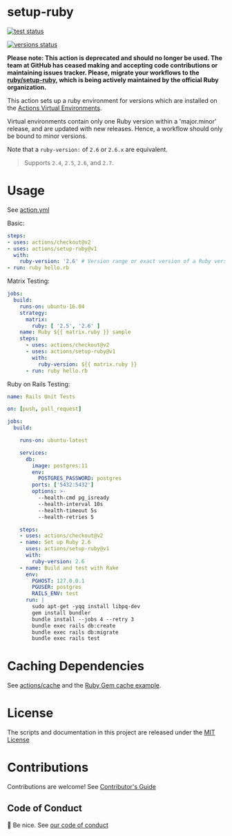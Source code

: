 # setup-ruby

<p align="left">
  <a href="https://github.com/actions/setup-ruby/actions"><img alt="test status" src="https://github.com/actions/setup-ruby/workflows/build-test/badge.svg"></a>

  <a href="https://github.com/actions/setup-ruby/actions"><img alt="versions status" src="https://github.com/actions/setup-ruby/workflows/ruby-versions/badge.svg"></a>  
</p>

**Please note: This action is deprecated and should no longer be used. The team at GitHub has ceased making and accepting code contributions or maintaining issues tracker. Please, migrate your workflows to the [ruby/setup-ruby](https://github.com/ruby/setup-ruby), which is being actively maintained by the official Ruby organization.**


This action sets up a ruby environment for versions which are installed on the [Actions Virtual Environments](https://github.com/actions/virtual-environments).

Virtual environments contain only one Ruby version within a 'major.minor' release, and are updated with new releases.  Hence, a workflow should only be bound to minor versions.

Note that a `ruby-version:` of `2.6` or `2.6.x` are equivalent.

> Supports `2.4`, `2.5`, `2.6`, and `2.7`.

# Usage

See [action.yml](action.yml)

Basic:
```yaml
steps:
- uses: actions/checkout@v2
- uses: actions/setup-ruby@v1
  with:
    ruby-version: '2.6' # Version range or exact version of a Ruby version to use, using semvers version range syntax.
- run: ruby hello.rb
```

Matrix Testing:
```yaml
jobs:
  build:
    runs-on: ubuntu-16.04
    strategy:
      matrix:
        ruby: [ '2.5', '2.6' ]
    name: Ruby ${{ matrix.ruby }} sample
    steps:
      - uses: actions/checkout@v2
      - uses: actions/setup-ruby@v1
        with:
          ruby-version: ${{ matrix.ruby }}
      - run: ruby hello.rb
```

Ruby on Rails Testing:
```yaml
name: Rails Unit Tests

on: [push, pull_request]

jobs:
  build:

    runs-on: ubuntu-latest

    services:
      db:
        image: postgres:11
        env:
          POSTGRES_PASSWORD: postgres
        ports: ['5432:5432']
        options: >-
          --health-cmd pg_isready
          --health-interval 10s
          --health-timeout 5s
          --health-retries 5

    steps:
    - uses: actions/checkout@v2
    - name: Set up Ruby 2.6
      uses: actions/setup-ruby@v1
      with:
        ruby-version: 2.6
    - name: Build and test with Rake
      env:
        PGHOST: 127.0.0.1
        PGUSER: postgres
        RAILS_ENV: test
      run: |
        sudo apt-get -yqq install libpq-dev
        gem install bundler
        bundle install --jobs 4 --retry 3
        bundle exec rails db:create
        bundle exec rails db:migrate
        bundle exec rails test
```

# Caching Dependencies

See [actions/cache](https://github.com/actions/cache) and the [Ruby Gem cache example](https://github.com/actions/cache/blob/master/examples.md#ruby---gem).

# License

The scripts and documentation in this project are released under the [MIT License](LICENSE)

# Contributions

Contributions are welcome!  See [Contributor's Guide](docs/contributors.md)

## Code of Conduct

:wave: Be nice.  See [our code of conduct](CONDUCT)
